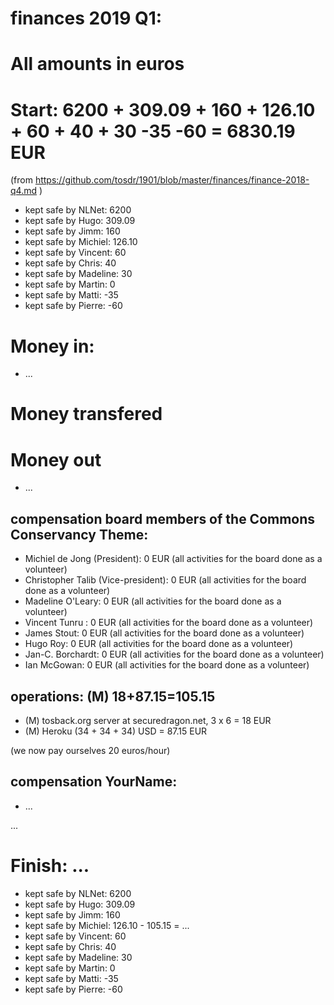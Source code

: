 # finances 2019 Q1:

# All amounts in euros
# Start: 6200 + 309.09 + 160 + 126.10 + 60 + 40 + 30 -35 -60 = 6830.19 EUR

(from https://github.com/tosdr/1901/blob/master/finances/finance-2018-q4.md )

* kept safe by NLNet: 6200
* kept safe by Hugo: 309.09
* kept safe by Jimm: 160
* kept safe by Michiel: 126.10
* kept safe by Vincent: 60
* kept safe by Chris: 40
* kept safe by Madeline: 30
* kept safe by Martin: 0
* kept safe by Matti: -35
* kept safe by Pierre: -60

# Money in:
  * ...

# Money transfered

# Money out
  * ...

## compensation board members of the Commons Conservancy Theme:
  * Michiel de Jong (President):		0 EUR (all activities for the board done as a volunteer)
  * Christopher Talib (Vice-president):		0 EUR (all activities for the board done as a volunteer)
  * Madeline O'Leary:				0 EUR (all activities for the board done as a volunteer)
  * Vincent Tunru :				0 EUR (all activities for the board done as a volunteer)
  * James Stout:				0 EUR (all activities for the board done as a volunteer)
  * Hugo Roy:					0 EUR (all activities for the board done as a volunteer)
  * Jan-C. Borchardt:				0 EUR (all activities for the board done as a volunteer)
  * Ian McGowan:				0 EUR (all activities for the board done as a volunteer)
   
## operations: (M) 18+87.15=105.15
  * (M) tosback.org server at securedragon.net, 3 x 6 = 18 EUR
  * (M) Heroku (34 + 34 + 34) USD = 87.15 EUR

(we now pay ourselves 20 euros/hour)

## compensation YourName:
  * ...

...

# Finish: ... 
* kept safe by NLNet: 6200
* kept safe by Hugo: 309.09
* kept safe by Jimm: 160
* kept safe by Michiel: 126.10 - 105.15 = ...
* kept safe by Vincent: 60
* kept safe by Chris: 40
* kept safe by Madeline: 30
* kept safe by Martin: 0
* kept safe by Matti: -35
* kept safe by Pierre: -60
